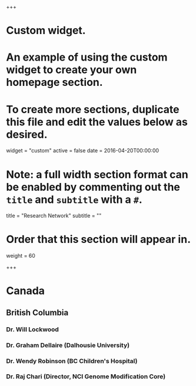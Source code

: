 +++
# Custom widget.
# An example of using the custom widget to create your own homepage section.
# To create more sections, duplicate this file and edit the values below as desired.
widget = "custom"
active = false
date = 2016-04-20T00:00:00

# Note: a full width section format can be enabled by commenting out the `title` and `subtitle` with a `#`.
title = "Research Network"
subtitle = ""

# Order that this section will appear in.
weight = 60

+++  

# Canada

## British Columbia
### Dr. Will Lockwood  


### Dr. Graham Dellaire (Dalhousie University)
### Dr. Wendy Robinson (BC Children's Hospital)
### Dr. Raj Chari (Director, NCI Genome Modification Core)
